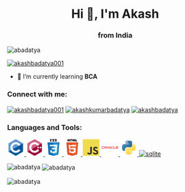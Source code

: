 <h1 align="center">Hi 👋, I'm Akash</h1>
<h3 align="center">from India</h3>

<p align="left"> <img src="https://komarev.com/ghpvc/?username=abadatya&label=Profile%20views&color=0e75b6&style=flat" alt="abadatya" /> </p>

<p align="left"> <a href="https://twitter.com/akashbadatya001" target="blank"><img src="https://img.shields.io/twitter/follow/akashbadatya001?logo=twitter&style=for-the-badge" alt="akashbadatya001" /></a> </p>

- 🌱 I’m currently learning **BCA**

<h3 align="left">Connect with me:</h3>
<p align="left">
<a href="https://twitter.com/akashbadatya001" target="blank"><img align="center" src="https://raw.githubusercontent.com/rahuldkjain/github-profile-readme-generator/master/src/images/icons/Social/twitter.svg" alt="akashbadatya001" height="30" width="40" /></a>
<a href="https://linkedin.com/in/akashkumarbadatya" target="blank"><img align="center" src="https://raw.githubusercontent.com/rahuldkjain/github-profile-readme-generator/master/src/images/icons/Social/linked-in-alt.svg" alt="akashkumarbadatya" height="30" width="40" /></a>
<a href="https://www.hackerrank.com/akashbadatya" target="blank"><img align="center" src="https://raw.githubusercontent.com/rahuldkjain/github-profile-readme-generator/master/src/images/icons/Social/hackerrank.svg" alt="akashbadatya" height="30" width="40" /></a>
</p>

<h3 align="left">Languages and Tools:</h3>
<p align="left"> <a href="https://www.cprogramming.com/" target="_blank"> <img src="https://raw.githubusercontent.com/devicons/devicon/master/icons/c/c-original.svg" alt="c" width="40" height="40"/> </a> <a href="https://www.w3schools.com/cpp/" target="_blank"> <img src="https://raw.githubusercontent.com/devicons/devicon/master/icons/cplusplus/cplusplus-original.svg" alt="cplusplus" width="40" height="40"/> </a> <a href="https://www.w3schools.com/css/" target="_blank"> <img src="https://raw.githubusercontent.com/devicons/devicon/master/icons/css3/css3-original-wordmark.svg" alt="css3" width="40" height="40"/> </a> <a href="https://www.w3.org/html/" target="_blank"> <img src="https://raw.githubusercontent.com/devicons/devicon/master/icons/html5/html5-original-wordmark.svg" alt="html5" width="40" height="40"/> </a> <a href="https://developer.mozilla.org/en-US/docs/Web/JavaScript" target="_blank"> <img src="https://raw.githubusercontent.com/devicons/devicon/master/icons/javascript/javascript-original.svg" alt="javascript" width="40" height="40"/> </a> <a href="https://www.oracle.com/" target="_blank"> <img src="https://raw.githubusercontent.com/devicons/devicon/master/icons/oracle/oracle-original.svg" alt="oracle" width="40" height="40"/> </a> <a href="https://www.python.org" target="_blank"> <img src="https://raw.githubusercontent.com/devicons/devicon/master/icons/python/python-original.svg" alt="python" width="40" height="40"/> </a> <a href="https://www.sqlite.org/" target="_blank"> <img src="https://www.vectorlogo.zone/logos/sqlite/sqlite-icon.svg" alt="sqlite" width="40" height="40"/> </a> </p>

<p><img align="left" src="https://github-readme-stats.vercel.app/api/top-langs?username=abadatya&show_icons=true&locale=en&layout=compact" alt="abadatya" /></p>

<p>&nbsp;<img align="center" src="https://github-readme-stats.vercel.app/api?username=abadatya&show_icons=true&locale=en" alt="abadatya" /></p>

<p><img align="center" src="https://github-readme-streak-stats.herokuapp.com/?user=abadatya&" alt="abadatya" /></p>
